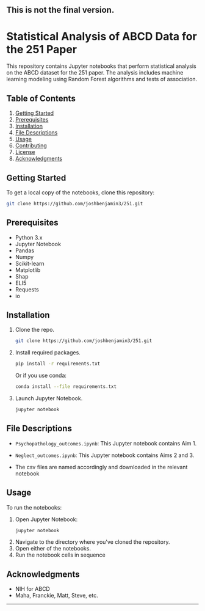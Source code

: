 This is not the final version.
---

# Statistical Analysis of ABCD Data for the 251 Paper

This repository contains Jupyter notebooks that perform statistical analysis on the ABCD dataset for the 251 paper. The analysis includes machine learning modeling using Random Forest algorithms and tests of association.

## Table of Contents

1. [Getting Started](#getting-started)
2. [Prerequisites](#prerequisites)
3. [Installation](#installation)
4. [File Descriptions](#file-descriptions)
5. [Usage](#usage)
6. [Contributing](#contributing)
7. [License](#license)
8. [Acknowledgments](#acknowledgments)

## Getting Started

To get a local copy of the notebooks, clone this repository:

```bash
git clone https://github.com/joshbenjamin3/251.git
```

## Prerequisites

- Python 3.x
- Jupyter Notebook
- Pandas
- Numpy
- Scikit-learn
- Matplotlib
- Shap
- ELI5
- Requests
- io

## Installation

1. Clone the repo.
    ```bash
    git clone https://github.com/joshbenjamin3/251.git
    ```
2. Install required packages.
    ```bash
    pip install -r requirements.txt
    ```
    Or if you use conda:
    ```bash
    conda install --file requirements.txt
    ```
3. Launch Jupyter Notebook.
    ```bash
    jupyter notebook
    ```

## File Descriptions

- `Psychopathology_outcomes.ipynb`: This Jupyter notebook contains Aim 1.

- `Neglect_outcomes.ipynb`: This Jupyter notebook contains Aims 2 and 3.
- The csv files are named accordingly and downloaded in the relevant notebook

## Usage

To run the notebooks:

1. Open Jupyter Notebook:
    ```bash
    jupyter notebook
    ```
2. Navigate to the directory where you've cloned the repository.
3. Open either of the notebooks.
4. Run the notebook cells in sequence


## Acknowledgments

- NIH for ABCD
- Maha, Franckie, Matt, Steve, etc.

---
